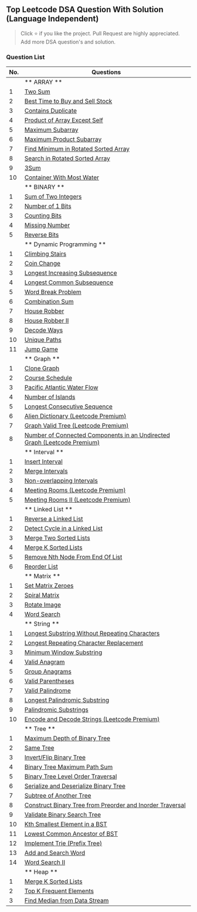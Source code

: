 ## Top Leetcode DSA Question With Solution (Language Independent)

> Click :star: if you like the project. Pull Request are highly appreciated.
> Add more DSA question's and solution. 

### Question List

| No. | Questions |
| --- | --------- |
|   | ** ARRAY ** |
|1  |   [Two Sum](https://github.com/rahulpandey70/LeetCode-Questions/blob/master/Array/TwoSum.py) |
|2  |   [Best Time to Buy and Sell Stock](https://github.com/rahulpandey70/LeetCode-Questions/blob/master/Array/StockBuySell.py) |
|3  |   [Contains Duplicate](https://github.com/rahulpandey70/LeetCode-Questions/blob/master/Array/ContainsDuplicate.py)  |
|4  |   [Product of Array Except Self]() |
|5  |   [Maximum Subarray]() |
|6  |   [Maximum Product Subarray]() |
|7  |   [Find Minimum in Rotated Sorted Array]() |
|8  |   [Search in Rotated Sorted Array]() |
|9  |   [3Sum]() |
|10 |   [Container With Most Water]() |
|   | ** BINARY ** |
|1  |   [Sum of Two Integers]() |
|2  |   [Number of 1 Bits]() |
|3  |   [Counting Bits]() |
|4  |   [Missing Number]() |
|5  |   [Reverse Bits]() |
|   | ** Dynamic Programming ** |
|1  |   [Climbing Stairs]()    |
|2  |   [Coin Change]()    |
|3  |   [Longest Increasing Subsequence]()    |
|4  |   [Longest Common Subsequence]()    |
|5  |   [Word Break Problem]()    |
|6  |   [Combination Sum]()    |
|7  |   [House Robber]()    |
|8  |   [House Robber II]()    |
|9  |   [Decode Ways]()    |
|10 |   [Unique Paths]()    |
|11 |   [Jump Game]()    |
|   |   ** Graph ** |
|1  |   [Clone Graph]()    |
|2  |   [Course Schedule]()    |
|3  |   [Pacific Atlantic Water Flow]()    |
|4  |   [Number of Islands]()    |
|5  |   [Longest Consecutive Sequence]()    |
|6  |   [Alien Dictionary (Leetcode Premium)]()    |
|7  |   [Graph Valid Tree (Leetcode Premium)]()    |
|8  |   [Number of Connected Components in an Undirected Graph (Leetcode Premium)]()    |
|   |   ** Interval **  |
|1  |   [Insert Interval]()    |
|2  |   [Merge Intervals]()    |
|3  |   [Non-overlapping Intervals]()    |
|4  |   [Meeting Rooms (Leetcode Premium)]()    |
|5  |   [Meeting Rooms II (Leetcode Premium)]()    |
|   |   ** Linked List ** |
|1  |   [Reverse a Linked List]()    |
|2  |   [Detect Cycle in a Linked List]()    |
|3  |   [Merge Two Sorted Lists]()    |
|4  |   [Merge K Sorted Lists]()    |
|5  |   [Remove Nth Node From End Of List]()    |
|6  |   [Reorder List]()    |
|   |   ** Matrix ** |
|1  |   [Set Matrix Zeroes]()    |
|2  |   [Spiral Matrix]()    |
|3  |   [Rotate Image]()    |
|4  |   [Word Search]()    |
|   |   ** String **    |
|1  |   [Longest Substring Without Repeating Characters]()    |
|2  |   [Longest Repeating Character Replacement]()    |
|3  |   [Minimum Window Substring]()    |
|4  |   [Valid Anagram]()    |
|5  |   [Group Anagrams]()    |
|6  |   [Valid Parentheses]()    |
|7  |   [Valid Palindrome]()    |
|8  |   [Longest Palindromic Substring]()    |
|9  |   [Palindromic Substrings]()    |
|10 |   [Encode and Decode Strings (Leetcode Premium)]()    |
|   |   ** Tree **  |
|1  |   [Maximum Depth of Binary Tree]()    |
|2  |   [Same Tree]()    |
|3  |   [Invert/Flip Binary Tree]()    |
|4  |   [Binary Tree Maximum Path Sum]()    |
|5  |   [Binary Tree Level Order Traversal]()    |
|6  |   [Serialize and Deserialize Binary Tree]()    |
|7  |   [Subtree of Another Tree]()    |
|8  |   [Construct Binary Tree from Preorder and Inorder Traversal]()    |
|9  |   [Validate Binary Search Tree]()    |
|10 |   [Kth Smallest Element in a BST]()    |
|11 |   [Lowest Common Ancestor of BST]()    |
|12 |   [Implement Trie (Prefix Tree)]()    |
|13 |   [Add and Search Word]()    |
|14 |   [Word Search II]()    |
|   |   ** Heap **  |
|1  |   [Merge K Sorted Lists]()    |
|2  |   [Top K Frequent Elements]()    |
|3  |   [Find Median from Data Stream]()    |
